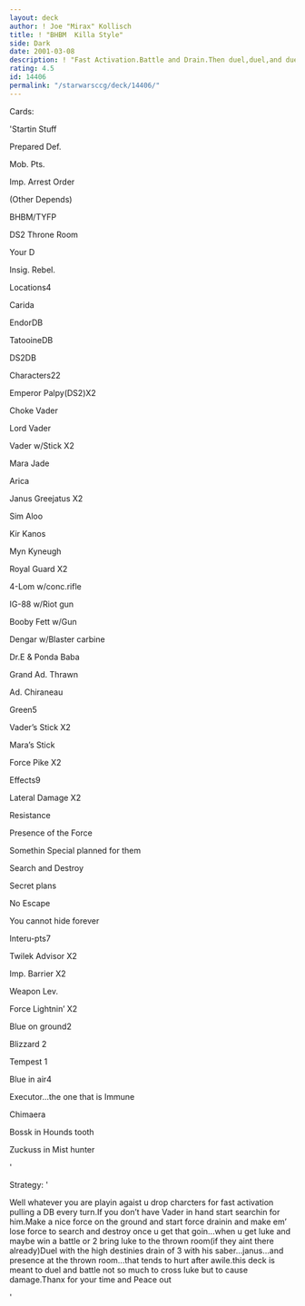 ```yaml
---
layout: deck
author: ! Joe "Mirax" Kollisch
title: ! "BHBM  Killa Style"
side: Dark
date: 2001-03-08
description: ! "Fast Activation.Battle and Drain.Then duel,duel,and duel some more."
rating: 4.5
id: 14406
permalink: "/starwarsccg/deck/14406/"
---
```

Cards: 

'Startin Stuff

Prepared Def.

Mob. Pts.

Imp. Arrest Order

(Other Depends)

BHBM/TYFP

DS2 Throne Room

Your D

Insig. Rebel.


Locations4

Carida

EndorDB

TatooineDB

DS2DB


Characters22

Emperor Palpy(DS2)X2

Choke Vader

Lord Vader

Vader w/Stick X2

Mara Jade

Arica

Janus Greejatus X2

Sim Aloo

Kir Kanos

Myn Kyneugh

Royal Guard X2

4-Lom w/conc.rifle

IG-88 w/Riot gun

Booby Fett w/Gun

Dengar w/Blaster carbine

Dr.E & Ponda Baba

Grand Ad. Thrawn

Ad. Chiraneau


Green5

Vader’s Stick X2

Mara’s Stick

Force Pike X2


Effects9

Lateral Damage X2

Resistance

Presence of the Force

Somethin Special planned for them

Search and Destroy

Secret plans

No Escape

You cannot hide forever


Interu-pts7

Twilek Advisor X2

Imp. Barrier X2

Weapon Lev.

Force Lightnin’ X2


Blue on ground2

Blizzard 2

Tempest 1


Blue in air4

Executor...the one that is Immune

Chimaera

Bossk in Hounds tooth

Zuckuss in Mist hunter

'

Strategy: '

Well whatever you are playin agaist u drop charcters for fast activation pulling a DB every turn.If you don’t have Vader in hand start searchin for him.Make a nice force on the ground and start force drainin and make em’ lose force to search and destroy once u get that goin...when u get luke and maybe win a battle or 2 bring luke to the thrown room(if they aint there already)Duel with the high destinies drain of 3 with his saber...janus...and presence at the thrown room...that tends to hurt after awile.this deck is meant to duel and battle not so much to cross luke but to cause damage.Thanx for your time and Peace out

'
